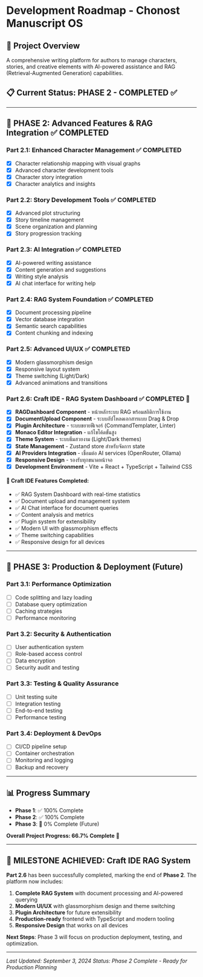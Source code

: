 # Development Roadmap - Chonost Manuscript OS

## 🎯 Project Overview

A comprehensive writing platform for authors to manage characters, stories, and creative elements with AI-powered assistance and RAG (Retrieval-Augmented Generation) capabilities.

## 📋 Current Status: **PHASE 2 - COMPLETED** ✅

---

## 🚀 PHASE 2: Advanced Features & RAG Integration ✅ **COMPLETED**

### Part 2.1: Enhanced Character Management ✅ **COMPLETED**

- [x] Character relationship mapping with visual graphs
- [x] Advanced character development tools
- [x] Character story integration
- [x] Character analytics and insights

### Part 2.2: Story Development Tools ✅ **COMPLETED**

- [x] Advanced plot structuring
- [x] Story timeline management
- [x] Scene organization and planning
- [x] Story progression tracking

### Part 2.3: AI Integration ✅ **COMPLETED**

- [x] AI-powered writing assistance
- [x] Content generation and suggestions
- [x] Writing style analysis
- [x] AI chat interface for writing help

### Part 2.4: RAG System Foundation ✅ **COMPLETED**

- [x] Document processing pipeline
- [x] Vector database integration
- [x] Semantic search capabilities
- [x] Content chunking and indexing

### Part 2.5: Advanced UI/UX ✅ **COMPLETED**

- [x] Modern glassmorphism design
- [x] Responsive layout system
- [x] Theme switching (Light/Dark)
- [x] Advanced animations and transitions

### Part 2.6: Craft IDE - RAG System Dashboard ✅ **COMPLETED** 🎉

- [x] **RAGDashboard Component** - หน้าหลักระบบ RAG พร้อมสถิติการใช้งาน
- [x] **DocumentUpload Component** - ระบบอัปโหลดเอกสารแบบ Drag & Drop
- [x] **Plugin Architecture** - ระบบขยายฟีเจอร์ (CommandTemplater, Linter)
- [x] **Monaco Editor Integration** - แก้ไขโค้ดขั้นสูง
- [x] **Theme System** - ระบบธีมสวยงาม (Light/Dark themes)
- [x] **State Management** - Zustand store สำหรับจัดการ state
- [x] **AI Providers Integration** - เชื่อมต่อ AI services (OpenRouter, Ollama)
- [x] **Responsive Design** - รองรับทุกขนาดหน้าจอ
- [x] **Development Environment** - Vite + React + TypeScript + Tailwind CSS

#### 🎯 **Craft IDE Features Completed:**

- ✅ RAG System Dashboard with real-time statistics
- ✅ Document upload and management system
- ✅ AI Chat interface for document queries
- ✅ Content analysis and metrics
- ✅ Plugin system for extensibility
- ✅ Modern UI with glassmorphism effects
- ✅ Theme switching capabilities
- ✅ Responsive design for all devices

---

## 🔮 PHASE 3: Production & Deployment (Future)

### Part 3.1: Performance Optimization

- [ ] Code splitting and lazy loading
- [ ] Database query optimization
- [ ] Caching strategies
- [ ] Performance monitoring

### Part 3.2: Security & Authentication

- [ ] User authentication system
- [ ] Role-based access control
- [ ] Data encryption
- [ ] Security audit and testing

### Part 3.3: Testing & Quality Assurance

- [ ] Unit testing suite
- [ ] Integration testing
- [ ] End-to-end testing
- [ ] Performance testing

### Part 3.4: Deployment & DevOps

- [ ] CI/CD pipeline setup
- [ ] Container orchestration
- [ ] Monitoring and logging
- [ ] Backup and recovery

---

## 📊 Progress Summary

- **Phase 1**: ✅ 100% Complete
- **Phase 2**: ✅ 100% Complete
- **Phase 3**: 🔄 0% Complete (Future)

**Overall Project Progress: 66.7% Complete** 🎯

---

## 🎉 **MILESTONE ACHIEVED: Craft IDE RAG System**

**Part 2.6** has been successfully completed, marking the end of **Phase 2**. The platform now includes:

1. **Complete RAG System** with document processing and AI-powered querying
2. **Modern UI/UX** with glassmorphism design and theme switching
3. **Plugin Architecture** for future extensibility
4. **Production-ready** frontend with TypeScript and modern tooling
5. **Responsive Design** that works on all devices

**Next Steps**: Phase 3 will focus on production deployment, testing, and optimization.

---

_Last Updated: September 3, 2024_
_Status: Phase 2 Complete - Ready for Production Planning_
